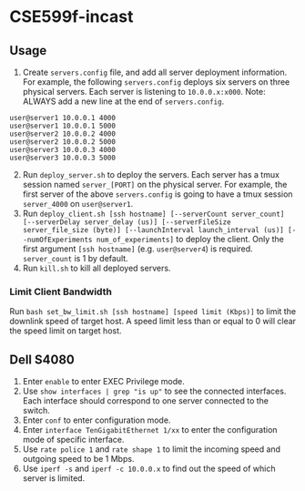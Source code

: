 # CSE599f-incast

## Usage

1. Create `servers.config` file, and add all server deployment information. For example, the following `servers.config` deploys six servers on three physical servers. Each server is listening to `10.0.0.x:x000`. Note: ALWAYS add a new line at the end of `servers.config`.
```
user@server1 10.0.0.1 4000
user@server1 10.0.0.1 5000
user@server2 10.0.0.2 4000
user@server2 10.0.0.2 5000
user@server3 10.0.0.3 4000
user@server3 10.0.0.3 5000

```
2. Run `deploy_server.sh` to deploy the servers. Each server has a tmux session named `server_[PORT]` on the physical server. For example, the first server of the above `servers.config` is going to have a tmux session `server_4000` on `user@server1`.
3. Run `deploy_client.sh [ssh hostname] [--serverCount server_count] [--serverDelay server_delay (us)] [--serverFileSize server_file_size (byte)] [--launchInterval launch_interval (us)] [--numOfExperiments num_of_experiments]` to deploy the client. Only the first argument `[ssh hostname]` (e.g. `user@server4`) is required. `server_count` is 1 by default.
4. Run `kill.sh` to kill all deployed servers.

### Limit Client Bandwidth

Run `bash set_bw_limit.sh [ssh hostname] [speed limit (Kbps)]` to limit the downlink speed of target host. A speed limit less than or equal to 0 will clear the speed limit on target host.

## Dell S4080
1. Enter `enable` to enter EXEC Privilege mode.
2. Use `show interfaces | grep "is up"` to see the connected interfaces. Each interface should correspond to one server connected to the switch.
3. Enter `conf` to enter configuration mode.
4. Enter `interface TenGigabitEthernet 1/xx` to enter the configuration mode of specific interface.
5. Use `rate police 1` and `rate shape 1` to limit the incoming speed and outgoing speed to be 1 Mbps.
6. Use `iperf -s` and `iperf -c 10.0.0.x` to find out the speed of which server is limited.